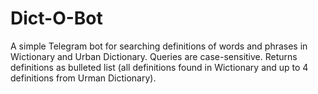 # Dict-O-Bot
A simple Telegram bot for searching definitions of words and phrases in Wictionary and Urban Dictionary. Queries are case-sensitive. Returns definitions as bulleted list (all definitions found in Wictionary and up to 4 definitions from Urman Dictionary).
